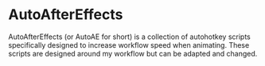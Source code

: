 # AutoAfterEffects
AutoAfterEffects (or AutoAE for short) is a collection of autohotkey scripts specifically designed to increase workflow speed when animating. These scripts are designed around my workflow but can be adapted and changed.
